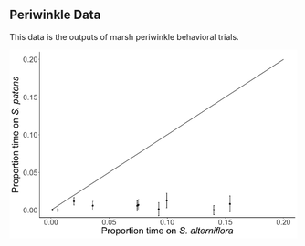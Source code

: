 ## Periwinkle Data

This data is the outputs of marsh periwinkle behavioral trials.

![](https://github.com/dklinges9/periwinkle-habitat-preferences/blob/master/Sa_Sp_plot.png)
